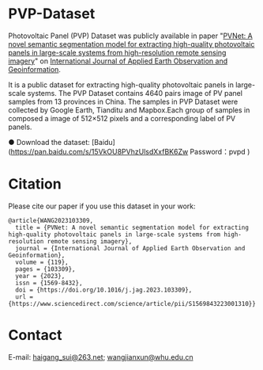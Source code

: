 # PVP-Dataset
Photovoltaic Panel (PVP) Dataset was publicly available in paper "[PVNet: A novel semantic segmentation model for extracting high-quality photovoltaic panels in large-scale systems from high-resolution remote sensing imagery]([https://ieeexplore.ieee.org/document/9780164](https://www.sciencedirect.com/science/article/pii/S1569843223001310))" on [International Journal of Applied Earth Observation and Geoinformation](https://www.sciencedirect.com/journal/international-journal-of-applied-earth-observation-and-geoinformation).  

It is a public dataset for extracting high-quality photovoltaic panels in large-scale systems. The PVP Dataset contains 4640 pairs image of PV panel samples from 13 provinces in China. The samples in PVP Dataset were collected by Google Earth, Tianditu and Mapbox.Each group of samples in composed a image of 512×512 pixels and a corresponding label of PV panels. 

● Download the dataset: [Baidu](https://pan.baidu.com/s/15VkOU8PVhzUlsdXxfBK6Zw Password：pvpd )

# Citation
Please cite our paper if you use this dataset in your work:

```
@article{WANG2023103309,
  title = {PVNet: A novel semantic segmentation model for extracting high-quality photovoltaic panels in large-scale systems from high-resolution remote sensing imagery},
  journal = {International Journal of Applied Earth Observation and Geoinformation},
  volume = {119},
  pages = {103309},
  year = {2023},
  issn = {1569-8432},
  doi = {https://doi.org/10.1016/j.jag.2023.103309},
  url = {https://www.sciencedirect.com/science/article/pii/S1569843223001310}}
```

# Contact
E-mail: haigang_sui@263.net; wangjianxun@whu.edu.cn
